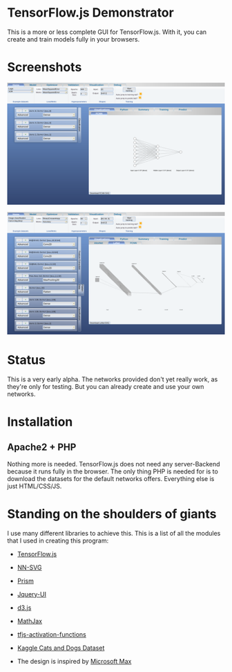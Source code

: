 # TensorFlow.js Demonstrator

This is a more or less complete GUI for TensorFlow.js. With it, you can create and train models
fully in your browsers.

# Screenshots

![Screenshot](screen0.png "Visualization at the start page")

![Screenshot](screen1.png "Other visualization at the start page")

# Status

This is a very early alpha. The networks provided don't yet really work, as they're only for testing.
But you can already create and use your own networks.

# Installation

## Apache2 + PHP

Nothing more is needed. TensorFlow.js does not need any server-Backend because it runs fully in
the browser. The only thing PHP is needed for is to download the datasets for the default networks
offers. Everything else is just HTML/CSS/JS.

# Standing on the shoulders of giants

I use many different libraries to achieve this. This is a list of all the modules that I used
in creating this program:

- [TensorFlow.js](https://www.tensorflow.org/js)

- [NN-SVG](http://alexlenail.me/NN-SVG/LeNet.html)

- [Prism](https://prismjs.com/)

- [Jquery-UI](https://jqueryui.com/)

- [d3.js](https://d3js.org/)

- [MathJax](https://www.mathjax.org/)

- [tfjs-activation-functions](https://github.com/Polarisation/tfjs-activation-functions)

- [Kaggle Cats and Dogs Dataset](https://www.microsoft.com/en-us/download/details.aspx?id=54765)

- The design is inspired by [Microsoft Max](https://web.archive.org/web/20051001063547/http://www.microsoft.com/max/)
